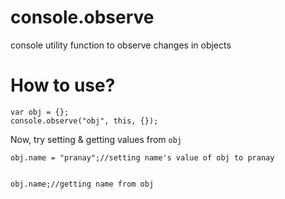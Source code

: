 # console.observe
console utility function to observe changes in objects
# How to use?
 
    var obj = {};
    console.observe("obj", this, {});


Now, try setting & getting values from <code>obj</code>

    obj.name = "pranay";//setting name's value of obj to pranay


    obj.name;//getting name from obj



